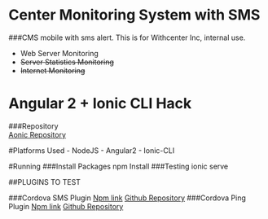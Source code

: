 # Center Monitoring System with SMS
###CMS mobile with sms alert.
    This is for Withcenter Inc, internal use.
* Web Server Monitoring
* ~~Server Statistics Monitoring~~
* ~~Internet Monitoring~~

# Angular 2 + Ionic CLI Hack
###Repository  
[Aonic Repository](https://github.com/thruthesky/aonic)

#Platforms Used
    - NodeJS
    - Angular2
    - Ionic-CLI

#Running
###Install Packages
    npm Install
###Testing
    ionic serve



##PLUGINS TO TEST

###Cordova SMS Plugin
[Npm link](https://www.npmjs.com/package/cordova-sms-plugin)
[Github Repository](https://github.com/cordova-sms/cordova-sms-plugin)
###Cordova Ping Plugin
[Npm link](https://www.npmjs.com/package/cordova-plugin-ping)
[Github Repository](https://github.com/t1st3/cordova-plugin-ping)
